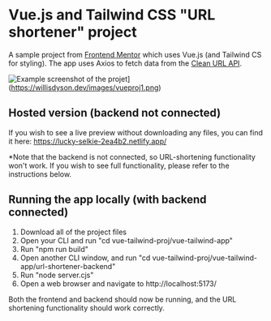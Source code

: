 # Vue.js and Tailwind CSS "URL shortener" project
A sample project from [Frontend Mentor](https://www.frontendmentor.io/challenges/url-shortening-api-landing-page-2ce3ob-G) which uses Vue.js (and Tailwind CS for styling). The app uses Axios to fetch data from the [Clean URL API](https://cleanuri.com/docs).

![Example screenshot of the projet]([http://url/to/img.png)](https://willisdyson.dev/images/vueproj1.png)

## Hosted version (backend not connected)
If you wish to see a live preview without downloading any files, you can find it here: https://lucky-selkie-2ea4b2.netlify.app/

*Note that the backend is not connected, so URL-shortening functionality won't work. If you wish to see full functionality, please refer to the instructions below.

## Running the app locally (with backend connected)
1. Download all of the project files
2. Open your CLI and run "cd vue-tailwind-proj/vue-tailwind-app"
3. Run "npm run build"
4. Open another CLI window, and run "cd vue-tailwind-proj/vue-tailwind-app/url-shortener-backend"
5. Run "node server.cjs"
6.  Open a web browser and navigate to http://localhost:5173/

Both the frontend and backend should now be running, and the URL shortening functionality should work correctly.
